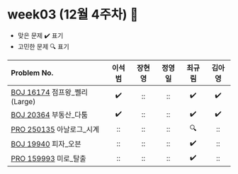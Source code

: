 
# week03 (12월 4주차) :pencil:

- 맞은 문제 :heavy_check_mark: 표기
- 고민한 문제 :mag: 표기


| Problem No.|이석범|장현영|정영일|최규림|김아영|
|:--------------------------------------------------------------------------------------- |:----------------:|:----:|:----------------:|:----------------:|:----------------:|
| [BOJ 16174](https://www.acmicpc.net/problem/16174) 점프왕_쩰리(Large)                                    |:heavy_check_mark:|::|::|:heavy_check_mark:|:heavy_check_mark:|
| [BOJ 20364](https://www.acmicpc.net/problem/20364) 부동산_다툼                          |:heavy_check_mark:|::|::|:heavy_check_mark:|:heavy_check_mark:|
| [PRO 250135](https://school.programmers.co.kr/learn/courses/30/lessons/250135) 아날로그_시계 |::|::|::|:mag:|::|
| [BOJ 19940](https://www.acmicpc.net/problem/19940) 피자_오븐                                    |::|::|::|:heavy_check_mark:|::|
| [PRO 159993](https://school.programmers.co.kr/learn/courses/30/lessons/159993) 미로_탈출 |::|::|::|:heavy_check_mark:|::|
